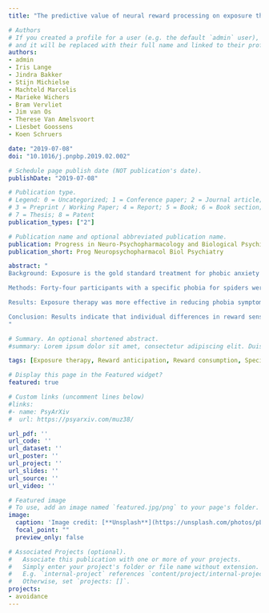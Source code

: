 ```yaml
---
title: "The predictive value of neural reward processing on exposure therapy outcome: Results from a randomized controlled trial"

# Authors
# If you created a profile for a user (e.g. the default `admin` user), write the username (folder name) here 
# and it will be replaced with their full name and linked to their profile.
authors:
- admin
- Iris Lange
- Jindra Bakker
- Stijn Michielse
- Machteld Marcelis
- Marieke Wichers
- Bram Vervliet
- Jim van Os
- Therese Van Amelsvoort
- Liesbet Goossens
- Koen Schruers

date: "2019-07-08"
doi: "10.1016/j.pnpbp.2019.02.002"

# Schedule page publish date (NOT publication's date).
publishDate: "2019-07-08"

# Publication type.
# Legend: 0 = Uncategorized; 1 = Conference paper; 2 = Journal article;
# 3 = Preprint / Working Paper; 4 = Report; 5 = Book; 6 = Book section;
# 7 = Thesis; 8 = Patent
publication_types: ["2"]

# Publication name and optional abbreviated publication name.
publication: Progress in Neuro-Psychopharmacology and Biological Psychiatry
publication_short: Prog Neuropsychopharmacol Biol Psychiatry

abstract: "
Background: Exposure is the gold standard treatment for phobic anxiety and is thought to represent the clinical application of extinction learning. Reward sensitivity might however also represent a predictive factor for exposure therapy outcome, as this therapy promotes positive experiences and involves positive comments by the therapist. We hypothesized that high reward sensitivity, as expressed by elevated reward expectancy and reward value, can be associated with better outcome to exposure therapy specifically.

Methods: Forty-four participants with a specific phobia for spiders were included in the current study. Participants were randomly assigned to exposure therapy (n = 25) or progressive muscle relaxation (PMR) (n = 19). Treatment outcome was defined as pre- versus post-therapy phobia symptoms. Before treatment, functional brain responses and behavioral responses (i.e. reaction time and accuracy) during reward anticipation and consumption were assessed with the Monetary Incentive Delay task (MID). Behavioral and neural responses in regions of interest (i.e. nucleus accumbens, ventromedial prefrontal cortex and the ventral tegmental area) as well as across the whole-brain were subsequently regressed on treatment outcomes.

Results: Exposure therapy was more effective in reducing phobia symptoms than PMR. Longer reaction times to reward cues and lower activation in the left posterior cingulate cortex during reward consumption were selectively associated with symptoms reductions following exposure therapy but not following PMR. Only within the exposure therapy group, greater symptom reduction was related to increased activation in the ventrolateral prefrontal cortex during reward anticipation, and decreased activation in the medial prefrontal cortex during reward consumption.

Conclusion: Results indicate that individual differences in reward sensitivity can specifically predict exposure therapy outcome. Although activation in regions of interest were not related to therapy outcome, regions involved in attentional processing of reward cues were predictive of phobic symptom change following exposure therapy but not PMR.
"

# Summary. An optional shortened abstract.
#summary: Lorem ipsum dolor sit amet, consectetur adipiscing elit. Duis posuere tellus ac convallis placerat. Proin tincidunt magna sed ex sollicitudin condimentum.

tags: [Exposure therapy, Reward anticipation, Reward consumption, Specific phobia, fMRI]

# Display this page in the Featured widget?
featured: true

# Custom links (uncomment lines below)
#links:
#- name: PsyArXiv
#  url: https://psyarxiv.com/muz38/

url_pdf: ''
url_code: ''
url_dataset: ''
url_poster: ''
url_project: ''
url_slides: ''
url_source: ''
url_video: ''

# Featured image
# To use, add an image named `featured.jpg/png` to your page's folder. 
image:
  caption: 'Image credit: [**Unsplash**](https://unsplash.com/photos/pLCdAaMFLTE)'
  focal_point: ""
  preview_only: false

# Associated Projects (optional).
#   Associate this publication with one or more of your projects.
#   Simply enter your project's folder or file name without extension.
#   E.g. `internal-project` references `content/project/internal-project/index.md`.
#   Otherwise, set `projects: []`.
projects:
- avoidance
---
```


